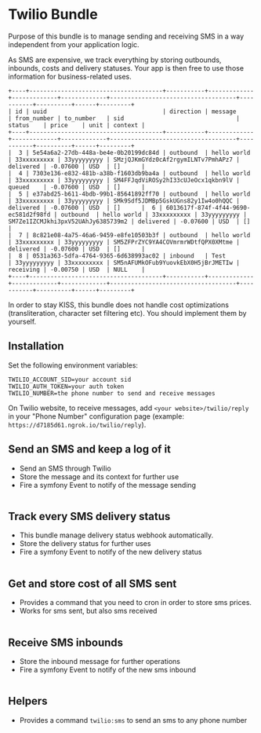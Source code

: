 # Twilio Bundle

Purpose of this bundle is to manage sending and receiving SMS in a way independent from your application logic. 

As SMS are expensive, we track everything by storing outbounds, inbounds, costs and delivery statuses. Your app is then free to use those information for business-related uses.

```
+----+--------------------------------------+-----------+-------------+-------------+-------------+------------------------------------+-----------+----------+------+---------+
| id | uuid                                 | direction | message     | from_number | to_number   | sid                                | status    | price    | unit | context |
+----+--------------------------------------+-----------+-------------+-------------+-------------+------------------------------------+-----------+----------+------+---------+
|  3 | 5e54a6a2-27db-448a-be4e-0b20199dc84d | outbound  | hello world | 33xxxxxxxxx | 33yyyyyyyyy | SMzjQJKmGYdz0cAf2rgymILNTv7PmhAPz7 | delivered | -0.07600 | USD  | []      |
|  4 | 7303e136-e832-481b-a38b-f1603db9ba4a | outbound  | hello world | 33xxxxxxxxx | 33yyyyyyyyy | SM4FFJqdViROSy2hI33cUJeOcx1qkbn9lV | queued    | -0.07600 | USD  | []      |
|  5 | e37abd25-b611-4bdb-99b1-85641892ff70 | outbound  | hello world | 33xxxxxxxxx | 33yyyyyyyyy | SMk9Sdf5JDMBp5GskUGns82y1Iw4o0hQQC | delivered | -0.07600 | USD  | []      |  6 | 6013617f-874f-4f44-9690-ec581d2f98fd | outbound  | hello world | 33xxxxxxxxx | 33yyyyyyyyy | SM7Ze1IZCMJkhi3pxV52UAhJy6385739m2 | delivered | -0.07600 | USD  | []      |
|  7 | 8c821e08-4a75-46a6-9459-e8fe10503b3f | outbound  | hello world | 33xxxxxxxxx | 33yyyyyyyyy | SM5ZFPrZYC9YA4COVmrmrWDtfQPX0XMtme | delivered | -0.07600 | USD  | []      |
|  8 | 0531a363-5dfa-4764-9365-6d638993ac02 | inbound   | Test        | 33yyyyyyyyy | 33xxxxxxxxx | SM5nAFUMkOFub9YuovkEbX0H5jBrJMETIw | receiving | -0.00750 | USD  | NULL    |
+----+--------------------------------------+-----------+-------------+-------------+-------------+------------------------------------+-----------+----------+------+---------+
```

In order to stay KISS, this bundle does not handle cost optimizations (transliteration, character set filtering etc). You should implement them by yourself.

## Installation

Set the following environment variables:

```
TWILIO_ACCOUNT_SID=your account sid
TWILIO_AUTH_TOKEN=your auth token
TWILIO_NUMBER=the phone number to send and receive messages
```

On Twilio website, to receive messages, add `<your website>/twilio/reply` in your "Phone Number"
configuration page (example: `https://d7185d61.ngrok.io/twilio/reply`).

## Send an SMS and keep a log of it

- Send an SMS through Twilio
- Store the message and its context for further use
- Fire a symfony Event to notify of the message sending

```
```

## Track every SMS delivery status

- This bundle manage delivery status webhook automatically.
- Store the delivery status for further uses
- Fire a symfony Event to notify of the new delivery status

```
```

## Get and store cost of all SMS sent

- Provides a command that you need to cron in order to store sms prices.
- Works for sms sent, but also sms received


```
```

## Receive SMS inbounds

- Store the inbound message for further operations
- Fire a symfony Event to notify of the new sms inbound

```
```

## Helpers

- Provides a command `twilio:sms` to send an sms to any phone number

